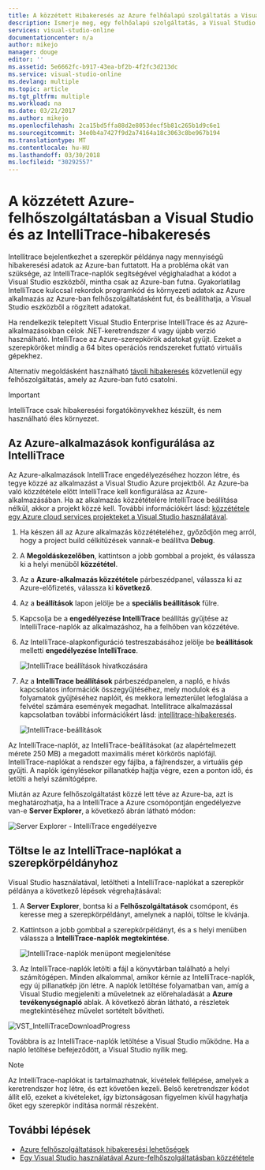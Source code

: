 ```yaml
---
title: A közzétett Hibakeresés az Azure felhőalapú szolgáltatás a Visual Studio és az IntelliTrace |} Microsoft Docs
description: Ismerje meg, egy felhőalapú szolgáltatás, a Visual Studio és az IntelliTrace hibakeresése
services: visual-studio-online
documentationcenter: n/a
author: mikejo
manager: douge
editor: ''
ms.assetid: 5e6662fc-b917-43ea-bf2b-4f2fc3d213dc
ms.service: visual-studio-online
ms.devlang: multiple
ms.topic: article
ms.tgt_pltfrm: multiple
ms.workload: na
ms.date: 03/21/2017
ms.author: mikejo
ms.openlocfilehash: 2ca15bd5ffa88d2e8053decf5b81c265b1d9c6e1
ms.sourcegitcommit: 34e0b4a7427f9d2a74164a18c3063c8be967b194
ms.translationtype: MT
ms.contentlocale: hu-HU
ms.lasthandoff: 03/30/2018
ms.locfileid: "30292557"
---
```

# <a name="debugging-a-published-azure-cloud-service-with-visual-studio-and-intellitrace"></a>A közzétett Azure-felhőszolgáltatásban a Visual Studio és az IntelliTrace-hibakeresés
Intellitrace bejelentkezhet a szerepkör példánya nagy mennyiségű hibakeresési adatok az Azure-ban futtatott. Ha a probléma okát van szüksége, az IntelliTrace-naplók segítségével végighaladhat a kódot a Visual Studio eszközből, mintha csak az Azure-ban futna. Gyakorlatilag IntelliTrace kulccsal rekordok programkód és környezeti adatok az Azure alkalmazás az Azure-ban felhőszolgáltatásként fut, és beállíthatja, a Visual Studio eszközből a rögzített adatokat. 

Ha rendelkezik telepített Visual Studio Enterprise IntelliTrace és az Azure-alkalmazásokban célok .NET-keretrendszer 4 vagy újabb verzió használható. IntelliTrace az Azure-szerepkörök adatokat gyűjt. Ezeket a szerepköröket mindig a 64 bites operációs rendszereket futtató virtuális gépekhez.

Alternatív megoldásként használható [távoli hibakeresés](http://go.microsoft.com/fwlink/p/?LinkId=623041) közvetlenül egy felhőszolgáltatás, amely az Azure-ban futó csatolni.

> [!IMPORTANT]
> IntelliTrace csak hibakeresési forgatókönyvekhez készült, és nem használható éles környezet.
> 

## <a name="configure-an-azure-application-for-intellitrace"></a>Az Azure-alkalmazások konfigurálása az IntelliTrace
Az Azure-alkalmazások IntelliTrace engedélyezéséhez hozzon létre, és tegye közzé az alkalmazást a Visual Studio Azure projektből. Az Azure-ba való közzététele előtt IntelliTrace kell konfigurálása az Azure-alkalmazásában. Ha az alkalmazás közzétételére IntelliTrace beállítása nélkül, akkor a projekt közzé kell. További információkért lásd: [közzététele egy Azure cloud services projekteket a Visual Studio használatával](http://go.microsoft.com/fwlink/p/?LinkId=623012).

1. Ha készen áll az Azure alkalmazás közzétételéhez, győződjön meg arról, hogy a project build célkitűzések vannak-e beállítva **Debug**.

1. A **Megoldáskezelőben**, kattintson a jobb gombbal a projekt, és válassza ki a helyi menüből **közzététel**.
   
1. Az a **Azure-alkalmazás közzététele** párbeszédpanel, válassza ki az Azure-előfizetés, válassza ki **következő**.

1. Az a **beállítások** lapon jelölje be a **speciális beállítások** fülre.

1. Kapcsolja be a **engedélyezése IntelliTrace** beállítás gyűjtése az IntelliTrace-naplók az alkalmazáshoz, ha a felhőben van közzétéve.
   
1. Az IntelliTrace-alapkonfiguráció testreszabásához jelölje be **beállítások** melletti **engedélyezése IntelliTrace**.

    ![IntelliTrace beállítások hivatkozására](./media/vs-azure-tools-intellitrace-debug-published-cloud-services/intellitrace-settings-link.png)
   
1. Az a **IntelliTrace beállítások** párbeszédpanelen, a napló, e hívás kapcsolatos információk összegyűjtéséhez, mely modulok és a folyamatok gyűjtéséhez naplóit, és mekkora lemezterület lefoglalása a felvétel számára események megadhat. Intellitrace alkalmazással kapcsolatban további információkért lásd: [intellitrace-hibakeresés](http://go.microsoft.com/fwlink/?LinkId=214468).
   
    ![IntelliTrace-beállítások](./media/vs-azure-tools-intellitrace-debug-published-cloud-services/IC519063.png)

Az IntelliTrace-naplót, az IntelliTrace-beállításokat (az alapértelmezett mérete 250 MB) a megadott maximális méret körkörös naplófájl. IntelliTrace-naplókat a rendszer egy fájlba, a fájlrendszer, a virtuális gép gyűjti. A naplók igénylésekor pillanatkép hajtja végre, ezen a ponton idő, és letölti a helyi számítógépre.

Miután az Azure felhőszolgáltatást közzé lett téve az Azure-ba, azt is meghatározhatja, ha a IntelliTrace a Azure csomópontján engedélyezve van-e **Server Explorer**, a következő ábrán látható módon:

![Server Explorer - IntelliTrace engedélyezve](./media/vs-azure-tools-intellitrace-debug-published-cloud-services/IC744134.png)

## <a name="download-intellitrace-logs-for-a-role-instance"></a>Töltse le az IntelliTrace-naplókat a szerepkörpéldányhoz
Visual Studio használatával, letöltheti a IntelliTrace-naplókat a szerepkör példánya a következő lépések végrehajtásával:

1. A **Server Explorer**, bontsa ki a **Felhőszolgáltatások** csomópont, és keresse meg a szerepkörpéldányt, amelynek a naplói, töltse le kívánja. 

1. Kattintson a jobb gombbal a szerepkörpéldányt, és a s helyi menüben válassza a **IntelliTrace-naplók megtekintése**. 

    ![IntelliTrace-naplók menüpont megjelenítése](./media/vs-azure-tools-intellitrace-debug-published-cloud-services/view-intellitrace-logs.png)

1. Az IntelliTrace-naplók letölti a fájl a könyvtárban található a helyi számítógépen. Minden alkalommal, amikor kérnie az IntelliTrace-naplók, egy új pillanatkép jön létre. A naplók letöltése folyamatban van, amíg a Visual Studio megjeleníti a műveletnek az előrehaladását a **Azure tevékenységnapló** ablak. A következő ábrán látható, a részletek megtekintéséhez művelet sortételt bővítheti.

![VST_IntelliTraceDownloadProgress](./media/vs-azure-tools-intellitrace-debug-published-cloud-services/IC745551.png)

Továbbra is az IntelliTrace-naplók letöltése a Visual Studio működne. Ha a napló letöltése befejeződött, a Visual Studio nyílik meg.

> [!NOTE]
> Az IntelliTrace-naplókat is tartalmazhatnak, kivételek fellépése, amelyek a keretrendszer hoz létre, és ezt követően kezeli. Belső keretrendszer kódot állít elő, ezeket a kivételeket, így biztonságosan figyelmen kívül hagyhatja őket egy szerepkör indítása normál részeként.
> 
> 

## <a name="next-steps"></a>További lépések
- [Azure felhőszolgáltatások hibakeresési lehetőségek](vs-azure-tools-debugging-cloud-services-overview.md)
- [Egy Visual Studio használatával Azure-felhőszolgáltatásban közzététele](vs-azure-tools-publishing-a-cloud-service.md)